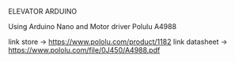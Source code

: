 ELEVATOR ARDUINO

Using Arduino Nano and Motor driver Polulu A4988

link store -> https://www.pololu.com/product/1182
link datasheet -> https://www.pololu.com/file/0J450/A4988.pdf
